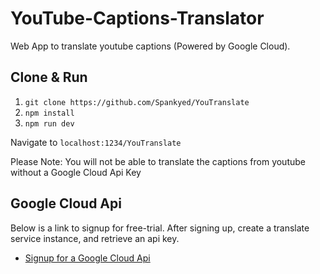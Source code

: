 # YouTube-Captions-Translator
Web App to translate youtube captions (Powered by Google Cloud).

## Clone & Run
1. `git clone https://github.com/Spankyed/YouTranslate`
2. `npm install`
3. `npm run dev`

Navigate to `localhost:1234/YouTranslate`

Please Note: You will not be able to translate the captions from youtube without a Google Cloud Api Key

## Google Cloud Api
Below is a link to signup for free-trial. After signing up, create a translate service instance, and retrieve an api key. 
- [Signup for a Google Cloud Api](https://cloud.google.com/apis/?utm_source=google&utm_medium=cpc&utm_campaign=na-US-all-en-dr-bkws-all-all-trial-e-dr-1007179&utm_content=text-ad-none-any-DEV_c-CRE_293733486129-ADGP_Hybrid+%7C+AW+SEM+%7C+BKWS+%7C+US+%7C+en+%7C+EXA+~+Tools+~+MGMT+Tools+~+Cloud+API+~+Google+Cloud+Apis-KWID_43700036673590261-kwd-218322698167&utm_term=KW_google%20cloud%20apis-ST_google+cloud+apis&gclid=Cj0KCQjwvdXpBRCoARIsAMJSKqJgZ1IbQ72R282ykREx12KEJy22V0cQEMIpsf78rH0YDMgvkTOnnqsaArpsEALw_wcB) 



